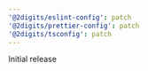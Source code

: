 ```yaml
---
'@2digits/eslint-config': patch
'@2digits/prettier-config': patch
'@2digits/tsconfig': patch
---
```


Initial release
